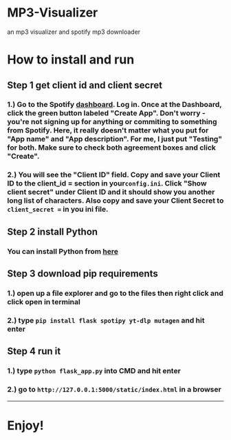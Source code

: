 # MP3-Visualizer
an mp3 visualizer and spotify mp3 downloader


# How to install and run

## Step 1 get client id and client secret
### 1.) Go to the Spotify [dashboard](https://developer.spotify.com/dashboard/).  Log in. Once at the Dashboard, click the green button labeled "Create App". Don't worry - you're not signing up for anything or commiting to something from Spotify. Here, **it really doesn't matter what you put** for "App name" and "App description". For me, I just put "Testing" for both. Make sure to check both agreement boxes and click "Create".
### 2.) You will see the "Client ID" field. Copy and save your Client ID to the client_id = section in your```config.ini```. Click "Show client secret" under Client ID and it should show you another long list of characters. Also copy and save your Client Secret to ```client_secret =``` in you ini file.


## Step 2 install Python
### You can install Python from [here](https://www.python.org/downloads/)


## Step 3 download pip requirements
### 1.) open up a file explorer and go to the files then right click and click open in terminal
### 2.) type ```pip install flask spotipy yt-dlp mutagen``` and hit enter


## Step 4 run it
### 1.) type ```python flask_app.py``` into CMD and hit enter
### 2.) go to ```http://127.0.0.1:5000/static/index.html``` in a browser
_____________________________________________________________________________________________________
# Enjoy!

